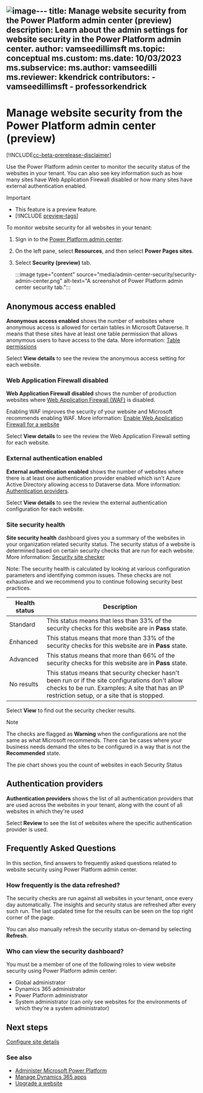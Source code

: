 ![image](https://github.com/MicrosoftDocs/power-pages-docs-pr/assets/139786324/68dd7533-9a6b-4051-90f5-ae1ba8d46818)---
title: Manage website security from the Power Platform admin center (preview)
description: Learn about the admin settings for website security in the Power Platform admin center.
author: vamseedillimsft
ms.topic: conceptual
ms.custom: 
ms.date: 10/03/2023
ms.subservice: 
ms.author: vamseedilli
ms.reviewer: kkendrick
contributors:
    - vamseedillimsft
    - professorkendrick
---

# Manage website security from the Power Platform admin center (preview)

[!INCLUDE[cc-beta-prerelease-disclaimer](../includes/cc-beta-prerelease-disclaimer.md)]

Use the Power Platform admin center to monitor the security status of the websites in your tenant. You can also see key information such as how many sites have Web Application Firewall disabled or how many sites have external authentication enabled.

> [!IMPORTANT]
> - This feature is a preview feature.
> - [!INCLUDE [preview-tags](../includes/cc-preview-features-definition.md)]

To monitor website security for all websites in your tenant:

1. Sign in to the [Power Platform admin center](https://admin.powerplatform.microsoft.com/).

1. On the left pane, select **Resources**, and then select **Power Pages sites**.

1. Select **Security (preview)** tab.

    :::image type="content" source="media/admin-center-security/security-admin-center.png" alt-text="A screenshot of Power Platform admin center security tab.":::

## Anonymous access enabled

**Anonymous access enabled** shows the number of websites where anonymous access is allowed for certain tables in Microsoft Dataverse. It means that these sites have at least one table permission that allows anonymous users to have access to the data. More information: [Table permissions](../security/assign-table-permissions.md)

Select **View details** to see the review the anonymous access setting for each website.

### Web Application Firewall disabled

**Web Application Firewall disabled** shows the number of production websites where [Web Application Firewall (WAF)](../security/web-application-firewall.md) is disabled.

Enabling WAF improves the security of your website and Microsoft recommends enabling WAF. More information: [Enable Web Application Firewall for a website](../security/configure-web-application-firewall.md)

Select **View details** to see the review the Web Application Firewall setting for each website.

### External authentication enabled

**External authentication enabled** shows the number of websites where there is at least one authentication provider enabled which isn't Azure Active Directory allowing access to Dataverse data. More information: [Authentication providers](../security/authentication/index.md).

Select **View details** to see the review the external authentication configuration for each website.

### Site security health

**Site security health** dashboard gives you a summary of the websites in your organization related security status. The security status of a website is determined based on certain security checks that are run for each website. More information: [Security site checker](../security/site-checker-security.md) 

Note: The security health is calculated by looking at various configuration parameters and identifying common issues. These checks are not exhaustive and we recommend you to continue following security best practices.

| Health status | Description |
| - | - |
| Standard | This status means that less than 33% of the security checks for this website are in **Pass** state. |
| Enhanced | This status means that more than 33% of the security checks for this website are in **Pass** state. |
| Advanced | This status means that more than 66% of the security checks for this website are in **Pass** state. |
| No results | This status means that security checker hasn't been run or if the site configurations don't allow checks to be run. Examples: A site that has an IP restriction setup, or a site that is stopped. |

Select **View** to find out the security checker results.

> [!NOTE]
> The checks are flagged as **Warning** when the configurations are not the same as what Microsoft recommends. There can be cases where your business needs demand the sites to be configured in a way that is not the **Recommended** state.

The pie chart shows you the count of websites in each Security Status

## Authentication providers

**Authentication providers** shows the list of all authentication providers that are used across the websites in your tenant, along with the count of all websites in which they're used

Select **Review** to see the list of websites where the specific authentication provider is used.

## Frequently Asked Questions

In this section, find answers to frequently asked questions related to website security using Power Platform admin center.

### How frequently is the data refreshed?

The security checks are run against all websites in your tenant, once every day automatically. The insights and security status are refreshed after every such run. The last updated time for the results can be seen on the top right corner of the page.

You can also manually refresh the security status on-demand by selecting **Refresh**.

### Who can view the security dashboard?

You must be a member of one of the following roles to view website security using Power Platform admin center:

- Global administrator
- Dynamics 365 administrator
- Power Platform administrator
- System administrator (can only see websites for the environments of which they're a system administrator)

## Next steps

[Configure site details](admin-overview.md#site-details)

### See also

- [Administer Microsoft Power Platform](/power-platform/admin/admin-documentation)
- [Manage Dynamics 365 apps](/power-platform/admin/manage-apps)  
- [Upgrade a website](upgrade-site.md)
